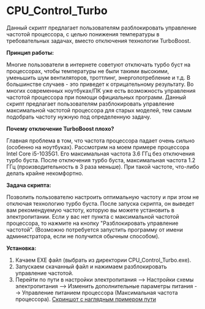 # CPU_Control_Turbo
Данный скрипт предлагает пользователям разблокировать управление частотой процессора, с целью понижения температуры в требовательных задачах, вместо отключения технологии TurboBoost. 

**Принцип работы:**

Многие пользователи в интернете советуют отключать турбо буст на процессорах, чтобы температуры не были такими высокими, уменьшить шум вентиляторов, троттлинг, энергопотребление и т.д. В большинстве случаев - это приведет к отрицательному результату. Во многих современных ноутбуках/ПК уже есть возможность управления частотой процессора при помощи официальных программ. Данный скрипт предлагает пользователям разблокировать управление максимальной частотой процессора для старых моделей, тем самым подобрать частоту нужную под определенную задачу.

**Почему отключение TurboBoost плохо?**

Главная проблема в том, что частота процессора падает очень сильно (особенно на ноутбуках).
Рассмотрим на моем примере процессора Intel Core i5-1035G1.
Его максимальная частота 3.6 ГГц без отключения турбо буста.
После отключения турбо буста, максимальная частота 1.2 ГГц (производительность в 3 раза меньше).
При такой частоте, что-либо делать крайне некомфортно. 

**Задача скрипта:**

Позволить пользователю настроить оптимальную частоту и при этом не отключая технологию турбо буста. После запуска скрипта, он выведет вам рекомендуемую частоту, которую вы можете установить в электропитании. Если у вас нет пункта с максимальной частотой процессора, то нажмите на кнопку "Разблокировать управление частотой". (Возможно потребуется запустить программу от имени админиcтратора, если не получится обычным способом).

**Установка:**

1) Качаем EXE файл (выбрать из директории CPU_Control_Turbo.exe).
2) Запускаем скачанный файл и нажимаем разблокировать управление частотой.
3) Перейти по пути в настройки электропитания --> Настройки схемы электропитания --> Изменить дополнительные параметры питания --> Управление питанием процессора (Максимальная частота процессора).
[Скриншот с наглядным примером пути](https://disk.yandex.ru/i/LBJhN9sTPBWnKw)
